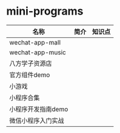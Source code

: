 # mini-programs


| 名称 | 简介 | 知识点 |
| ---- | ---- | ---- |
| wechat-app-mall |  |   |
| wechat-app-music |  |  |
| 八方学子资源店 |  |  |
| 官方组件demo |  |  |
| 小游戏 |  |  |
| 小程序合集 |  |  |
| 小程序开发指南demo |  |  |
| 微信小程序入门实战 |  |  |
